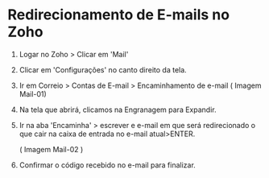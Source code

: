 Redirecionamento de E-mails no Zoho
====================================

1. Logar no Zoho > Clicar em 'Mail'

2. Clicar em 'Configurações' no canto direito da tela.

3. Ir em Correio > Contas de E-mail > Encaminhamento de e-mail ( Imagem Mail-01)

4. Na tela que abrirá, clicamos na Engranagem para Expandir.

5. Ir na aba 'Encaminha' > escrever e e-mail em que será redirecionado o que cair na caixa de entrada no e-mail atual>ENTER.

	( Imagem Mail-02 )
	
6. Confirmar o código recebido no e-mail para finalizar. 